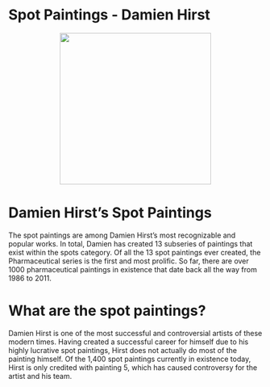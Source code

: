 # Spot Paintings - Damien Hirst
<p align="center">
  <img width="300" height="300" src="https://i.ibb.co/JB5GyTH/damien-hirst.jpg">
</p>

# Damien Hirst’s Spot Paintings
The spot paintings are among Damien Hirst’s most recognizable and popular works. In total, Damien has created 13 subseries of paintings that exist within the spots category. Of all the 13 spot paintings ever created, the Pharmaceutical series is the first and most prolific. So far, there are over 1000 pharmaceutical paintings in existence that date back all the way from 1986 to 2011.

# What are the spot paintings?
Damien Hirst is one of the most successful and controversial artists of these modern times. Having created a successful career for himself due to his highly lucrative spot paintings, Hirst does not actually do most of the painting himself. Of the 1,400 spot paintings currently in existence today, Hirst is only credited with painting 5, which has caused controversy for the artist and his team.
